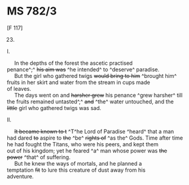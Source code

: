 # MS 782/3

[F 117]

23.

I.

&nbsp;&nbsp;&nbsp;&nbsp;&nbsp;In the depths of the forest the ascetic practised \
penance^;^ ~~his aim was~~ ^he intended^ to ^deserve^ paradise. \
&nbsp;&nbsp;&nbsp;&nbsp;&nbsp;But the girl who gathered twigs ~~would bring to him~~ ^brought him^ \
fruits in her skirt and water from the stream in cups made \
of leaves. \
&nbsp;&nbsp;&nbsp;&nbsp;&nbsp;The days went on and ~~harsher grew~~ his penance ^grew harsher^ till \
the fruits remained untasted^,^ ~~and~~ ^the^ water untouched, and the \
~~little~~ girl who gathered twigs was sad. 

II.

&nbsp;&nbsp;&nbsp;&nbsp;&nbsp;~~It became known to t~~ ^T^he Lord of Paradise ^heard^ that a man \
had dared ~~to~~ aspire to ~~the~~ ^be^ ~~rights of~~ ^as the^ Gods. Time after time \
he had fought the Titans, who were his peers, and kept them \
out of his kingdom; yet he feared ^a^ man whose power was ~~the~~ \
~~power~~ ^that^ of suffering. \
&nbsp;&nbsp;&nbsp;&nbsp;&nbsp;But he knew the ways of mortals, and he planned a \
temptation ~~fit~~ to lure this creature of dust away from his \
adventure. 
